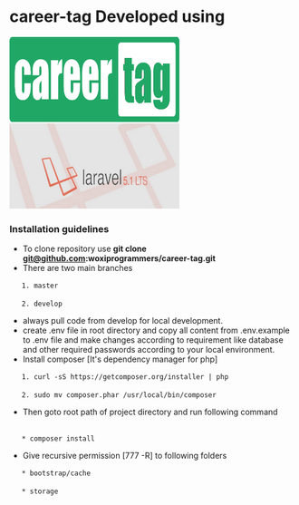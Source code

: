 # career-tag Developed using
<img src="public/assets/logos/careerscore_logo_lang.png" alt="Image of CareerTag" height="150" width="300"/>
<img src="public/assets/logos/L5.png" alt="Image of CareerTag" height="150" width="300"/>

### Installation guidelines

 - To clone repository use **git clone git@github.com:woxiprogrammers/career-tag.git**
 - There are two main branches
 ```
    1. master

    2. develop
 ```
 - always pull code from develop for local development.
 - create .env file in root directory and copy all content from .env.example to .env file and
   make changes according to requirement like database and other required passwords according
   to your local environment.
 - Install composer [It's dependency manager for php]
 ```
    1. curl -sS https://getcomposer.org/installer | php

    2. sudo mv composer.phar /usr/local/bin/composer
 ```
 - Then goto root path of project directory and run following command
 ```

    * composer install

 ```
 - Give recursive permission [777 -R] to following folders
 ```
    * bootstrap/cache

    * storage
 ```